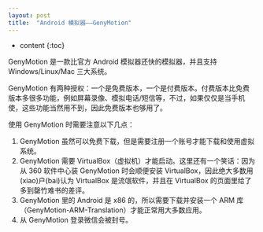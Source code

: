 ```yaml
---
layout: post
title:  "Android 模拟器——GenyMotion"
---
```

* content
{:toc}

GenyMotion 是一款比官方 Android 模拟器还快的模拟器，并且支持 Windows/Linux/Mac 三大系统。

GenyMotion 有两种授权：一个是免费版本，一个是付费版本。付费版本比免费版本多很多功能，例如屏幕录像、模拟电话/短信等，不过，如果仅仅是当手机使，这些功能当然用不到，因此免费版本也够用了。

使用 GenyMotion 时需要注意以下几点：

1. GenyMotion 虽然可以免费下载，但是需要注册一个账号才能下载和使用虚拟系统。
2. GenyMotion 需要 VirtualBox（虚拟机）才能启动。这里还有一个笑话：因为从 360 软件中心装 GenyMotion 时会顺便安装 VirtualBox，因此绝大多数用(xiao)户(bai)认为 VirtualBox 是流氓软件，并且在 VirtualBox 的页面里给了多到罄竹难书的差评。
3. GenyMotion 里的 Android 是 x86 的，所以需要下载并安装一个 ARM 库（GenyMotion-ARM-Translation）才能正常用大多数应用。
4. 从 GenyMotion 登录微信会被封号。

